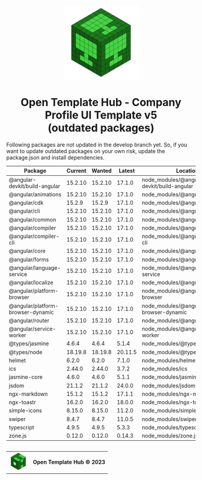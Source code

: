 <p align="center">
  <a href="https://opentemplatehub.com">
    <img src="https://raw.githubusercontent.com/open-template-hub/open-template-hub.github.io/master/assets/logo/ui/web-ui-logo.png" alt="Logo" width=200>
  </a>
</p>


<h1 align="center">
Open Template Hub - Company Profile UI Template v5
  <br/>
(outdated packages)
</h1>

Following packages are not updated in the develop branch yet. So, if you want to update outdated packages on your own risk, update the package.json and install dependencies.

| Package | Current | Wanted | Latest | Location |
| --- | --- | --- | --- | --- |
| @angular-devkit/build-angular | 15.2.10 | 15.2.10 | 17.1.0 | node_modules/@angular-devkit/build-angular |
| @angular/animations | 15.2.10 | 15.2.10 | 17.1.0 | node_modules/@angular/animations |
| @angular/cdk | 15.2.9 | 15.2.9 | 17.1.0 | node_modules/@angular/cdk |
| @angular/cli | 15.2.10 | 15.2.10 | 17.1.0 | node_modules/@angular/cli |
| @angular/common | 15.2.10 | 15.2.10 | 17.1.0 | node_modules/@angular/common |
| @angular/compiler | 15.2.10 | 15.2.10 | 17.1.0 | node_modules/@angular/compiler |
| @angular/compiler-cli | 15.2.10 | 15.2.10 | 17.1.0 | node_modules/@angular/compiler-cli |
| @angular/core | 15.2.10 | 15.2.10 | 17.1.0 | node_modules/@angular/core |
| @angular/forms | 15.2.10 | 15.2.10 | 17.1.0 | node_modules/@angular/forms |
| @angular/language-service | 15.2.10 | 15.2.10 | 17.1.0 | node_modules/@angular/language-service |
| @angular/localize | 15.2.10 | 15.2.10 | 17.1.0 | node_modules/@angular/localize |
| @angular/platform-browser | 15.2.10 | 15.2.10 | 17.1.0 | node_modules/@angular/platform-browser |
| @angular/platform-browser-dynamic | 15.2.10 | 15.2.10 | 17.1.0 | node_modules/@angular/platform-browser-dynamic |
| @angular/router | 15.2.10 | 15.2.10 | 17.1.0 | node_modules/@angular/router |
| @angular/service-worker | 15.2.10 | 15.2.10 | 17.1.0 | node_modules/@angular/service-worker |
| @types/jasmine | 4.6.4 | 4.6.4 | 5.1.4 | node_modules/@types/jasmine |
| @types/node | 18.19.8 | 18.19.8 | 20.11.5 | node_modules/@types/node |
| helmet | 6.2.0 | 6.2.0 | 7.1.0 | node_modules/helmet |
| ics | 2.44.0 | 2.44.0 | 3.7.2 | node_modules/ics |
| jasmine-core | 4.6.0 | 4.6.0 | 5.1.1 | node_modules/jasmine-core |
| jsdom | 21.1.2 | 21.1.2 | 24.0.0 | node_modules/jsdom |
| ngx-markdown | 15.1.2 | 15.1.2 | 17.1.1 | node_modules/ngx-markdown |
| ngx-toastr | 16.2.0 | 16.2.0 | 18.0.0 | node_modules/ngx-toastr |
| simple-icons | 8.15.0 | 8.15.0 | 11.2.0 | node_modules/simple-icons |
| swiper | 8.4.7 | 8.4.7 | 11.0.5 | node_modules/swiper |
| typescript | 4.9.5 | 4.9.5 | 5.3.3 | node_modules/typescript |
| zone.js | 0.12.0 | 0.12.0 | 0.14.3 | node_modules/zone.js |

<table align="right"><tr><td><a href="https://opentemplatehub.com"><img src="https://raw.githubusercontent.com/open-template-hub/open-template-hub.github.io/master/assets/logo/brand-logo.png" width="50px" alt="oth"/></a></td><td><b>Open Template Hub © 2023</b></td></tr></table>

